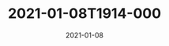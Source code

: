 ---
date: 2021-01-08
title: 2021-01-08T1914-000
hero: 2021/2021-01-08T1914-000.jpeg

# briefly describe the image…
alt: ''

# insert the closed caption text after the three-dash break…
# (include line-breaks, punctuation, and capitalization)
---